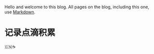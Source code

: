 Hello and welcome to this blog. All pages on the blog, including this one, use [Markdown](https://guides.github.com/features/mastering-markdown/). 
# 记录点滴积累
🇨🇳☕️
